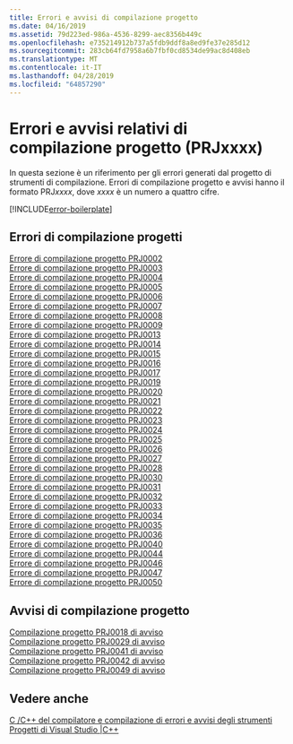 ```yaml
---
title: Errori e avvisi di compilazione progetto
ms.date: 04/16/2019
ms.assetid: 79d223ed-986a-4536-8299-aec8356b449c
ms.openlocfilehash: e735214912b737a5fdb9ddf8a8ed9fe37e285d12
ms.sourcegitcommit: 283cb64fd7958a6b7fbf0cd8534de99ac8d408eb
ms.translationtype: MT
ms.contentlocale: it-IT
ms.lasthandoff: 04/28/2019
ms.locfileid: "64857290"
---
```

# <a name="project-build-errors-and-warnings-prjxxxx"></a>Errori e avvisi relativi di compilazione progetto (PRJxxxx)

In questa sezione è un riferimento per gli errori generati dal progetto di strumenti di compilazione. Errori di compilazione progetto e avvisi hanno il formato PRJ*xxxx*, dove *xxxx* è un numero a quattro cifre.

[!INCLUDE[error-boilerplate](../../error-messages/includes/error-boilerplate.md)]

## <a name="project-build-errors"></a>Errori di compilazione progetti

[Errore di compilazione progetto PRJ0002](project-build-error-prj0002.md) \
[Errore di compilazione progetto PRJ0003](project-build-error-prj0003.md) \
[Errore di compilazione progetto PRJ0004](project-build-error-prj0004.md) \
[Errore di compilazione progetto PRJ0005](project-build-error-prj0005.md) \
[Errore di compilazione progetto PRJ0006](project-build-error-prj0006.md) \
[Errore di compilazione progetto PRJ0007](project-build-error-prj0007.md) \
[Errore di compilazione progetto PRJ0008](project-build-error-prj0008.md) \
[Errore di compilazione progetto PRJ0009](project-build-error-prj0009.md) \
[Errore di compilazione progetto PRJ0013](project-build-error-prj0013.md) \
[Errore di compilazione progetto PRJ0014](project-build-error-prj0014.md) \
[Errore di compilazione progetto PRJ0015](project-build-error-prj0015.md) \
[Errore di compilazione progetto PRJ0016](project-build-error-prj0016.md) \
[Errore di compilazione progetto PRJ0017](project-build-error-prj0017.md) \
[Errore di compilazione progetto PRJ0019](project-build-error-prj0019.md) \
[Errore di compilazione progetto PRJ0020](project-build-error-prj0020.md) \
[Errore di compilazione progetto PRJ0021](project-build-error-prj0021.md) \
[Errore di compilazione progetto PRJ0022](project-build-error-prj0022.md) \
[Errore di compilazione progetto PRJ0023](project-build-error-prj0023.md) \
[Errore di compilazione progetto PRJ0024](project-build-error-prj0024.md) \
[Errore di compilazione progetto PRJ0025](project-build-error-prj0025.md) \
[Errore di compilazione progetto PRJ0026](project-build-error-prj0026.md) \
[Errore di compilazione progetto PRJ0027](project-build-error-prj0027.md) \
[Errore di compilazione progetto PRJ0028](project-build-error-prj0028.md) \
[Errore di compilazione progetto PRJ0030](project-build-error-prj0030.md) \
[Errore di compilazione progetto PRJ0031](project-build-error-prj0031.md) \
[Errore di compilazione progetto PRJ0032](project-build-error-prj0032.md) \
[Errore di compilazione progetto PRJ0033](project-build-error-prj0033.md) \
[Errore di compilazione progetto PRJ0034](project-build-error-prj0034.md) \
[Errore di compilazione progetto PRJ0035](project-build-error-prj0035.md) \
[Errore di compilazione progetto PRJ0036](project-build-error-prj0036.md) \
[Errore di compilazione progetto PRJ0040](project-build-error-prj0040.md) \
[Errore di compilazione progetto PRJ0044](project-build-error-prj0044.md) \
[Errore di compilazione progetto PRJ0046](project-build-error-prj0046.md) \
[Errore di compilazione progetto PRJ0047](project-build-error-prj0047.md) \
[Errore di compilazione progetto PRJ0050](project-build-error-prj0050.md)

## <a name="project-build-warnings"></a>Avvisi di compilazione progetto

[Compilazione progetto PRJ0018 di avviso](project-build-warning-prj0018.md) \
[Compilazione progetto PRJ0029 di avviso](project-build-warning-prj0029.md) \
[Compilazione progetto PRJ0041 di avviso](project-build-warning-prj0041.md) \
[Compilazione progetto PRJ0042 di avviso](project-build-warning-prj0042.md) \
[Compilazione progetto PRJ0049 di avviso](project-build-warning-prj0049.md)

## <a name="see-also"></a>Vedere anche

[C /C++ del compilatore e compilazione di errori e avvisi degli strumenti](../compiler-errors-1/c-cpp-build-errors.md) \
[Progetti di Visual Studio |C++](../../build/creating-and-managing-visual-cpp-projects.md)
